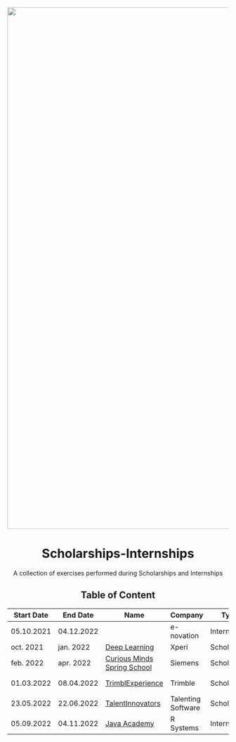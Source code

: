 <div align="center">
  <img width="1188" alt="TrimbleXperience banner" src="https://cdn.pixabay.com/photo/2015/08/27/09/22/banner-909710_960_720.jpg">
  <h1>Scholarships-Internships</h1>
  <p>A collection of exercises performed during  Scholarships and Internships</p> 

## Table of Content

| Start Date | End Date | Name | Company | Type |Languages| Frameworks|Database|
|----|-----|------|-------|--|--|--|--|
|05.10.2021| 04.12.2022| | e-novation|Internship|Python|||
| oct. 2021| jan. 2022| [Deep Learning](https://github.com/DenisaXXIV/Scholarships-Internships/tree/master/Xperi) |Xperi|Scholarship|Python|||
| feb. 2022 | apr. 2022 | [Curious Minds Spring School](https://github.com/DenisaXXIV/Scholarships-Internships/tree/master/Siemens%20Digital%20Industries%20Software) | Siemens|Scholarship | C++|||
|01.03.2022 | 08.04.2022 | [TrimblExperience](https://github.com/DenisaXXIV/Scholarships-Internships/tree/master/Trimble) | Trimble|Scholarship|C#  TypeScript| .NET   Angular |MongoDB|
|23.05.2022| 22.06.2022 | [TalentInnovators](https://github.com/DenisaXXIV/Scholarships-Internships/tree/master/Talenting%20Software/Scholarship) | Talenting Software|Scholarship|C#| .NET|SQL Server|
|05.09.2022| 04.11.2022|[Java Academy](https://github.com/DenisaXXIV/Scholarships-Internships/tree/master/R%20Systems)|R Systems|Internship|Java|Spring|MySQL|
